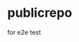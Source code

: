 # publicrepo
for e2e test














































































































































































































































































































































































































































































































































































































































































































































































































































































































































































































































































































































































































































































































































































































































































































































































































































































































































































































































































































































































































































































































































































































































































































































































































































































































































































































































































































































































































































































































































































































































































































































































































































































































































































































































































































































































































































































































































































































































































































































































































































































































































































































































































































































































































































































































































































































































































